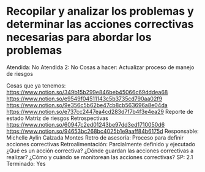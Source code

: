 # Recopilar y analizar los problemas y determinar las acciones correctivas necesarias para abordar los problemas

Atendida: No
Atendida 2: No
Cosas a hacer: Actualizar proceso de manejo de riesgos 

Cosas que ya tenemos: https://www.notion.so/349b15b299e846beb45066c69dddea68
https://www.notion.so/e9549f04511143c5b3735cd790aa02f9
https://www.notion.so/9e356c5b62be47cb8cb563696a8e04da
https://www.notion.so/e737cc2447ea4cd283d7f7b4f3e4ea29
Reporte de estado
Matriz de riesgos
Retrospectivas
https://www.notion.so/60947c2ed01243be97dd3ed1710050d6
https://www.notion.so/94653bc268bc4025b1e9aaff84b6175d
Responsable: Michelle Aylin Calzada Montes
Retro de asesoría: Proceso para definir acciones correctivas 
Retroalimentación: Parcialmente definido y ejecutado
¿Qué es un acción correctiva?
¿Dónde guardan las acciones correctivas a realizar?
¿Cómo y cuándo se monitorean las acciones correctivas?
SP: 2.1
Terminado: Yes